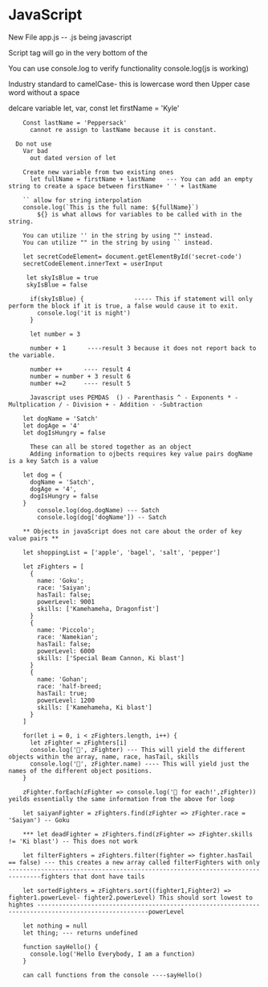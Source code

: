 # JavaScript

New File
  app.js -- .js being javascript

  Script tag will go in the very bottom of the <body>
      <script src= "app.js"></script>

  You can use console.log to verify functionality console.log(js is working)
<!-- SECTION VARIABLES -->
  Industry standard to camelCase- this is lowercase word then Upper case word without a space

  delcare variable let, var, const
        let firstName = 'Kyle'

        Const lastName = 'Peppersack'
          cannot re assign to lastName because it is constant.
        
      Do not use
        Var bad
          out dated version of let

        Create new variable from two existing ones
          let fullName = firstName + lastName   --- You can add an empty string to create a space between firstName+ ' ' + lastName
          
        `` allow for string interpolation
        console.log(`This is the full name: ${fullName}`)
            ${} is what allows for variables to be called with in the string.

        You can utilize '' in the string by using "" instead.
        You can utilize "" in the string by using `` instead. 

<!-- SECTION INJECT TO HTML -->
        let secretCodeElement= document.getElementById('secret-code') 
        secretCodeElement.innerText = userInput

<!-- SECTION BOOLEANS -->
         let skyIsBlue = true
         skyIsBlue = false

          if(skyIsBlue) {              ----- This if statement will only perform the block if it is true, a false would cause it to exit.
            console.log('it is night')
          }
         
<!-- SECTION NUMBER -->

          let number = 3

          number + 1      ----result 3 because it does not report back to the variable.

          number ++      ---- result 4
          number = number + 3 result 6
          number +=2     ---- result 5

          Javascript uses PEMDAS  () - Parenthasis ^ - Exponents * - Multplication / - Division + - Addition - -Subtraction

<!-- SECTION OBJECT -->
        let dogName = 'Satch'
        let dogAge = '4'
        let dogIsHungry = false

          These can all be stored together as an object
          Adding information to ojbects requires key value pairs dogName is a key Satch is a value

        let dog = {
          dogName = 'Satch',
          dogAge = '4',
          dogIsHungry = false
        }
            console.log(dog.dogName) --- Satch
            console.log(dog['dogName']) -- Satch

        ** Objects in javaScript does not care about the order of key value pairs **

<!-- SECTION ARRAYS --> 
        let shoppingList = ['apple', 'bagel', 'salt', 'pepper']
<!--SECTION ARRAY OF OBJECTS  -->
        let zFighters = [
          {
            name: 'Goku';
            race: 'Saiyan';
            hasTail: false;
            powerLevel: 9001
            skills: ['Kamehameha, Dragonfist']
          }
          {
            name: 'Piccolo';
            race: 'Namekian';
            hasTail: false;
            powerLevel: 6000
            skills: ['Special Beam Cannon, Ki blast']
          }
          {
            name: 'Gohan';
            race: 'half-breed;
            hasTail: true;
            powerLevel: 1200
            skills: ['Kamehameha, Ki blast']
          }
        ]
<!--  NOTE FOR LOOP -->
        for(let i = 0, i < zFighters.length, i++) {
          let zFighter = zFighters[i]
          console.log('🐲', zFighter) --- This will yield the different objects within the array, name, race, hasTail, skills
          console.log('🐲', zFighter.name) ---- This will yield just the names of the different object positions.
        }
<!-- NOTE FOR EACH -->
        zFighter.forEach(zFighter => console.log('🐲 for each!',zFighter)) yeilds essentially the same information from the above for loop
<!-- NOTE  FIND-->
        let saiyanFighter = zFighters.find(zFighter => zFighter.race = 'Saiyan') -- Goku

        *** let deadFighter = zFighters.find(zFighter => zFighter.skills != 'Ki blast') -- This does not work
<!-- NOTE  FILTER-->
        let filterFighters = zFighters.filter(fighter => fighter.hasTail == false) --- this creates a new array called filterFighters with only -------------------------------------------------------------------------------fighters that dont have tails
<!-- NOTE  SORT-->
        let sortedFighters = zFighters.sort((fighter1,Fighter2) => fighter1.powerLevel- fighter2.powerLevel) This should sort lowest to hightes -----------------------------------------------------------------------------------------------------powerLevel



 <!-- SECTION WEIRD STUFF -->
        let nothing = null
        let thing; --- returns undefined

<!-- SECTION FUCNTION -->
        function sayHello() {
          console.log('Hello Everybody, I am a function)
        }

        can call functions from the console ----sayHello()


<!--SECTION  -->

<!--SECTION  -->